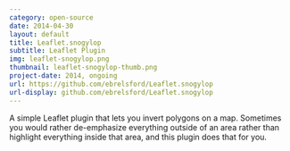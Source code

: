 ```yaml
---
category: open-source
date: 2014-04-30
layout: default
title: Leaflet.snogylop
subtitle: Leaflet Plugin
img: leaflet-snogylop.png
thumbnail: leaflet-snogylop-thumb.png
project-date: 2014, ongoing
url: https://github.com/ebrelsford/Leaflet.snogylop
url-display: github.com/ebrelsford/Leaflet.snogylop
---
```


A simple Leaflet plugin that lets you invert polygons on a map. Sometimes you would rather de-emphasize everything outside of an area rather than highlight everything inside that area, and this plugin does that for you.
